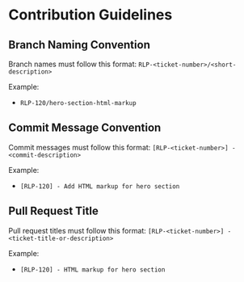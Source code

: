 # Contribution Guidelines

## Branch Naming Convention
Branch names must follow this format:
`RLP-<ticket-number>/<short-description>`

Example:
- `RLP-120/hero-section-html-markup`

## Commit Message Convention
Commit messages must follow this format:
`[RLP-<ticket-number>] - <commit-description>`

Example:
- `[RLP-120] - Add HTML markup for hero section`

## Pull Request Title
Pull request titles must follow this format:
`[RLP-<ticket-number>] - <ticket-title-or-description>`

Example:
- `[RLP-120] - HTML markup for hero section`
